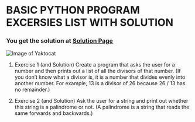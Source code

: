 # BASIC PYTHON PROGRAM EXCERSIES LIST WITH SOLUTION

### You get the solution at [Solution Page](https://github.com/heysushil/python-practice-set/blob/master/solutions/python_basic_excercise.md)

![Image of Yaktocat](https://octodex.github.com/images/yaktocat.png)

1. Exercise 1 (and Solution)
Create a program that asks the user for a number and then prints out a list of all the divisors of that number. (If you don’t know what a divisor is, it is a number that divides evenly into another number. For example, 13 is a divisor of 26 because 26 / 13 has no remainder.)


2. Exercise 2 (and Solution)
Ask the user for a string and print out whether this string is a palindrome or not. (A palindrome is a string that reads the same forwards and backwards.)
